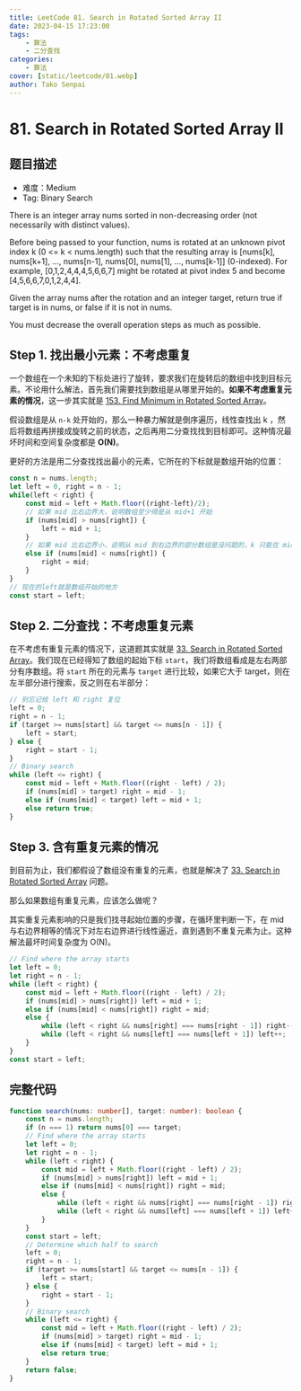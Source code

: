 ```yaml
---
title: LeetCode 81. Search in Rotated Sorted Array II
date: 2023-04-15 17:23:00
tags:
    - 算法
    - 二分查找
categories:
    - 算法
cover: [static/leetcode/81.webp]
author: Tako Senpai
---
```


# 81. Search in Rotated Sorted Array II

## 题目描述

-   难度：Medium
-   Tag: Binary Search

There is an integer array nums sorted in non-decreasing order (not necessarily with distinct values).

Before being passed to your function, nums is rotated at an unknown pivot index k (0 <= k < nums.length) such that the resulting array is [nums[k], nums[k+1], ..., nums[n-1], nums[0], nums[1], ..., nums[k-1]] (0-indexed). For example, [0,1,2,4,4,4,5,6,6,7] might be rotated at pivot index 5 and become [4,5,6,6,7,0,1,2,4,4].

Given the array nums after the rotation and an integer target, return true if target is in nums, or false if it is not in nums.

You must decrease the overall operation steps as much as possible.

## Step 1. 找出最小元素：不考虑重复

一个数组在一个未知的下标处进行了旋转，要求我们在旋转后的数组中找到目标元素。不论用什么解法，首先我们需要找到数组是从哪里开始的。**如果不考虑重复元素的情况**，这一步其实就是 [153. Find Minimum in Rotated Sorted Array](https://leetcode.com/problems/find-minimum-in-rotated-sorted-array/)。

假设数组是从 `n-k` 处开始的，那么一种暴力解就是倒序遍历，线性查找出 k ，然后将数组再拼接成旋转之前的状态，之后再用二分查找找到目标即可。这种情况最坏时间和空间复杂度都是 **O(N)**。

更好的方法是用二分查找找出最小的元素，它所在的下标就是数组开始的位置：

```TypeScript
const n = nums.length;
let left = 0, right = n - 1;
while(left < right) {
    const mid = left + Math.floor((right-left)/2);
    // 如果 mid 比右边界大，说明数组至少得是从 mid+1 开始
    if (nums[mid] > nums[right]) {
        left = mid + 1;
    }
    // 如果 mid 比右边界小，说明从 mid 到右边界的部分数组是没问题的，k 只能在 mid 左边
    else if (nums[mid] < nums[right]) {
        right = mid;
    }
}
// 现在的left就是数组开始的地方
const start = left;
```

## Step 2. 二分查找：不考虑重复元素

在不考虑有重复元素的情况下，这道题其实就是 [33. Search in Rotated Sorted Array](https://leetcode.com/problems/search-in-rotated-sorted-array/description/)。我们现在已经得知了数组的起始下标 `start`，我们将数组看成是左右两部分有序数组。将 `start` 所在的元素与 `target` 进行比较，如果它大于 target，则在左半部分进行搜索，反之则在右半部分：

```TypeScript
// 别忘记给 left 和 right 复位
left = 0;
right = n - 1;
if (target >= nums[start] && target <= nums[n - 1]) {
    left = start;
} else {
    right = start - 1;
}
// Binary search
while (left <= right) {
    const mid = left + Math.floor((right - left) / 2);
    if (nums[mid] > target) right = mid - 1;
    else if (nums[mid] < target) left = mid + 1;
    else return true;
}
```

## Step 3. 含有重复元素的情况

到目前为止，我们都假设了数组没有重复的元素，也就是解决了 [33. Search in Rotated Sorted Array](https://leetcode.com/problems/search-in-rotated-sorted-array/description/) 问题。

那么如果数组有重复元素，应该怎么做呢？

其实重复元素影响的只是我们找寻起始位置的步骤，在循环里判断一下，在 mid 与右边界相等的情况下对左右边界进行线性逼近，直到遇到不重复元素为止。这种解法最坏时间复杂度为 O(N)。

```TypeScript
// Find where the array starts
let left = 0;
let right = n - 1;
while (left < right) {
    const mid = left + Math.floor((right - left) / 2);
    if (nums[mid] > nums[right]) left = mid + 1;
    else if (nums[mid] < nums[right]) right = mid;
    else {
        while (left < right && nums[right] === nums[right - 1]) right--;
        while (left < right && nums[left] === nums[left + 1]) left++;
    }
}
const start = left;
```

## 完整代码

```TypeScript
function search(nums: number[], target: number): boolean {
    const n = nums.length;
    if (n === 1) return nums[0] === target;
    // Find where the array starts
    let left = 0;
    let right = n - 1;
    while (left < right) {
        const mid = left + Math.floor((right - left) / 2);
        if (nums[mid] > nums[right]) left = mid + 1;
        else if (nums[mid] < nums[right]) right = mid;
        else {
            while (left < right && nums[right] === nums[right - 1]) right--;
            while (left < right && nums[left] === nums[left + 1]) left++;
        }
    }
    const start = left;
    // Determine which half to search
    left = 0;
    right = n - 1;
    if (target >= nums[start] && target <= nums[n - 1]) {
        left = start;
    } else {
        right = start - 1;
    }
    // Binary search
    while (left <= right) {
        const mid = left + Math.floor((right - left) / 2);
        if (nums[mid] > target) right = mid - 1;
        else if (nums[mid] < target) left = mid + 1;
        else return true;
    }
    return false;
}
```
